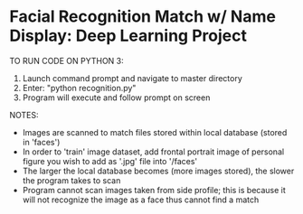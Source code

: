 # Facial Recognition Match w/ Name Display: Deep Learning Project

TO RUN CODE ON PYTHON 3:
1. Launch command prompt and navigate to master directory
2. Enter: "python recognition.py"
3. Program will execute and follow prompt on screen

NOTES:
- Images are scanned to match files stored within local database (stored in 'faces')
- In order to 'train' image dataset, add frontal portrait image of personal figure you wish to add as '.jpg' file into '/faces'
- The larger the local database becomes (more images stored), the slower the program takes to scan
- Program cannot scan images taken from side profile; this is because it will not recognize the image as a face thus cannot find a match
